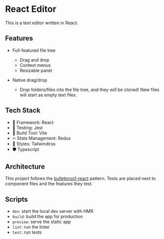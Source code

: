 # React Editor

This is a text editor written in React.

## Features

- Full-featured file tree

  - Drag and drop
  - Context menus
  - Resizable panel

- Native drag/drop

  - Drop folders/files into the file tree, and they will be cloned! New files will start as empty text files.

## Tech Stack

- 🧰 Framework: React
- 🧪 Testing: Jest
- 🔨 Build Tool: Vite
- 🔥 State Management: Redux
- 💅 Styles: Tailwindcss
- 🛡️ Typescript

## Architecture

This project follows the [bulletproof-react](https://github.com/alan2207/bulletproof-react) pattern. Tests are placed next to component files and the features they test.

## Scripts

- `dev`: start the local dev server with HMR
- `build`: build the app for production
- `preview`: serve the static app
- `lint`: run the linter
- `test`: run tests
